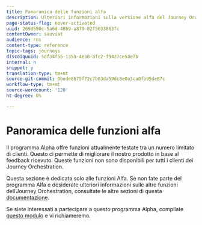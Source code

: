 ```yaml
---
title: Panoramica delle funzioni alfa
description: Ulteriori informazioni sulla versione alfa del Journey Orchestration.
page-status-flag: never-activated
uuid: 269d590c-5a6d-40b9-a879-02f5033863fc
contentOwner: sauviat
audience: rns
content-type: reference
topic-tags: journeys
discoiquuid: 5df34f55-135a-4ea8-afc2-f9427ce5ae7b
internal: n
snippet: y
translation-type: tm+mt
source-git-commit: 0bede8675f72c7b63da59dc8e0a3ca0fb95de87c
workflow-type: tm+mt
source-wordcount: '120'
ht-degree: 0%

---
```



# Panoramica delle funzioni alfa

Il programma Alpha offre funzioni attualmente testate tra un numero limitato di clienti. Questo ci permette di migliorare il nostro prodotto in base al feedback ricevuto. Queste funzioni non sono disponibili per tutti i clienti dei Journey Orchestration.

Questa sezione è dedicata solo alle funzioni Alfa. Se non fate parte del programma Alfa e desiderate ulteriori informazioni sulle altre funzioni dell&#39;Journey Orchestration, consultate le altre sezioni di questa [documentazione](../../journey-orchestration-home.md).

Se siete interessati a partecipare a questo programma Alpha, compilate [questo modulo](https://forms.office.com/Pages/ResponsePage.aspx?id=Wht7-jR7h0OUrtLBeN7O4RuhNDklrkhHrsBisppjRThURDJTTUxWSTBJQU1OSTBTVjMwUDRIQURDNS4u) e vi richiameremo.


